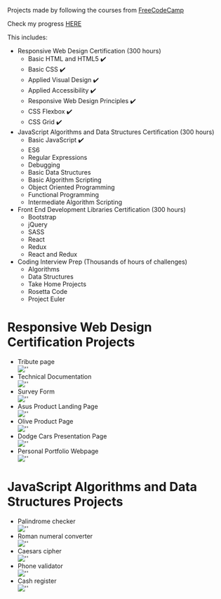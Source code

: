 Projects made by following the courses from [FreeCodeCamp](https://www.freecodecamp.org)

Check my progress [HERE](https://www.freecodecamp.org/mugurel100)

This includes:

- Responsive Web Design Certification (300 hours)
  - Basic HTML and HTML5 ✔️
  - Basic CSS ✔️
  - Applied Visual Design ✔️
  - Applied Accessibility ✔️
  - Responsive Web Design Principles ✔️
  - CSS Flexbox ✔️
  - CSS Grid ✔️
- JavaScript Algorithms and Data Structures Certification (300 hours)
  - Basic JavaScript ✔️
  - ES6
  - Regular Expressions
  - Debugging
  - Basic Data Structures
  - Basic Algorithm Scripting
  - Object Oriented Programming
  - Functional Programming
  - Intermediate Algorithm Scripting
- Front End Development Libraries Certification (300 hours)
  - Bootstrap
  - jQuery
  - SASS
  - React
  - Redux
  - React and Redux
- Coding Interview Prep (Thousands of hours of challenges)
  - Algorithms
  - Data Structures
  - Take Home Projects
  - Rosetta Code
  - Project Euler

# Responsive Web Design Certification Projects

- Tribute page<br>
  ![''](./Responsive-Web-Design-Certification/Tribute-Page/demo.png)
- Technical Documentation<br>
  ![''](./Responsive-Web-Design-Certification/Technical-Documentation/demo.png)
- Survey Form<br>
  ![''](./Responsive-Web-Design-Certification/Survey-Form/demo.png)
- Asus Product Landing Page<br>
  ![''](./Responsive-Web-Design-Certification/Asus-Product-Landing-Page/demoSS.png)
- Olive Product Page<br>
  ![''](./Responsive-Web-Design-Certification/Olive-Product-Page/demo.png)
- Dodge Cars Presentation Page<br>
  ![''](./Responsive-Web-Design-Certification/Dodge-Cars-Presentation-Page/demo.png)
- Personal Portfolio Webpage<br>
  ![''](./Responsive-Web-Design-Certification/Personal-Portfolio-Webpage/demo.png)

# JavaScript Algorithms and Data Structures Projects

- Palindrome checker<br>
  ![''](./JavaScript-Algorithms-and-Data-Structures/palindrome-checker/screenshoot.png)
- Roman numeral converter<br>
  ![''](./JavaScript-Algorithms-and-Data-Structures/roman-numeral-converter/screenshoot.png)
- Caesars cipher<br>
  ![''](./JavaScript-Algorithms-and-Data-Structures/caesars-cipher/screenshoot.png)
- Phone validator<br>
  ![''](./JavaScript-Algorithms-and-Data-Structures/phone-validator/screenshoot.png)
- Cash register<br>
  ![''](./JavaScript-Algorithms-and-Data-Structures/cash-register/screenshoot.png)
